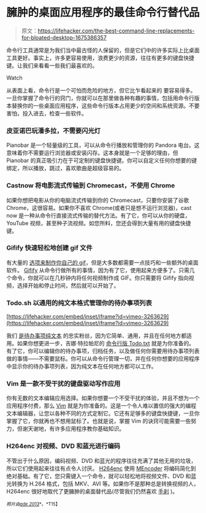 # 臃肿的桌面应用程序的最佳命令行替代品

> 原文：<https://lifehacker.com/the-best-command-line-replacements-for-bloated-desktop-1675386357>

命令行工具通常是为我们当中最古怪的人保留的，但是它们中的许多实际上比桌面工具更好。事实上，许多更容易使用，浪费更少的资源，往往有更多的键盘快捷键。让我们来看看一些我们最喜欢的。

Watch

从表面上看，命令行是一个可怕而危险的地方，但它比乍看起来的 要容易得多。一旦你掌握了命令行的窍门，你就可以在那里做各种有趣的事情，包括用命令行版本替换你的一些桌面应用程序，这些命令行版本占用更少的空间和系统资源。不要害怕，投入进去，检查一些软件。

### 皮亚诺巴玩潘多拉，不需要闪光灯

Pianobar 是一个轻量级的工具，可以从命令行播放和管理你的 Pandora 电台。这意味着你不需要运行浏览器或安装闪存。这本身就是一个足够的理由，但 Pianobar 的真正吸引力在于可定制的键盘快捷键。你可以自定义任何你想要的键绑定，所以播放，跳过，喜欢歌曲是超级容易的。

### Castnow 将电影流式传输到 Chromecast，不使用 Chrome

如果你想把电影从你的电脑流式传输到你的 Chromecast，只要你安装了谷歌 Chrome，这很容易。如果你不喜欢 Chrome(或者只是想不运行浏览器)，cast now 是一种从命令行直接流式传输的替代方法。有了它，你可以从你的硬盘，YouTube 视频，甚至种子流视频。如您所料，您还会得到大量有用的键盘快捷键。

### **Gifify 快速轻松地创建 gif 文件**

有大量的 [选项来制作你自己的 gif](https://lifehacker.com/the-complete-guide-to-making-animated-gifs-1503276993)，但是大多数都需要一点技巧和一些额外的桌面软件。 [Gifify](https://github.com/vvo/gifify) 从命令行做所有的事情，因为有了它，使用起来方便多了。只需几个命令，你就可以在几秒钟内将任何视频制作成 GIF。你只需要将 Gifify 指向视频，选择开始和停止时间，然后就可以开始了。

### **Todo.sh 以通用的纯文本格式管理你的待办事项列表**

 [https://lifehacker.com/embed/inset/iframe?id=vimeo-3263629](https://lifehacker.com/embed/inset/iframe?id=vimeo-3263629) 

我们 [是待办事项纯文本](https://lifehacker.com/why-you-should-set-up-your-to-do-list-in-a-plain-text-f-5859642) 的忠实粉丝，因为它简单、通用，并且在任何地方都适用。如果你想更进一步，吉娜·特拉帕尼的 [命令行版 Todo.txt](http://ginatrapani.github.io/todo.txt-cli/) 就是为你准备的。有了它，你可以编辑你的待办事项，归档任务，以及做任何你需要用待办事项列表做的事情——不需要鼠标。你可以从命令行管理一切，并在任何你想要的应用程序中显示你的待办事项列表，因为纯文本在任何地方都可以工作。

### **Vim 是一款不受干扰的键盘驱动写作应用**

你有无数的文本编辑应用选择。如果你想要一个不受干扰的体验，并且不想为一个应用程序付费，那么 [Vim](http://www.vim.org/) 就是为你准备的。这是一个令人难以置信的强大的编程文本编辑器，让您以各种不同的方式定制它。它还有足够多的键盘快捷键，一旦你掌握了它，你就再也不想用鼠标了。也就是说，掌握 Vim 的诀窍可能需要一些努力，但谢天谢地，有许多应用程序教你基础知识。

### **H264enc 对视频、DVD 和蓝光进行编码**

不管出于什么原因，编码视频、DVD 和蓝光的程序往往充满了其他无用的垃圾，所以它们使用起来往往有点令人讨厌。 [H264enc](http://h264enc.sourceforge.net/) 使用 [MEncoder](http://en.wikipedia.org/wiki/MEncoder) 将编码简化到绝对基础。有了它，您只需键入一个命令，就可以轻松地将视频文件、DVD 和蓝光转换为 H.264 格式，包括 MKV、AVI 等。如果你不是那种总是转换视频的人，H264enc 很好地取代了更臃肿的桌面替代品(尽管我们仍然喜欢 [手刹](https://handbrake.fr/) )。

<small>*照片由*</small>[<small>*ade 2013*</small>](http://www.shutterstock.com/pic.mhtml?id=221260528&src=id)<small>*。*T15】</small>